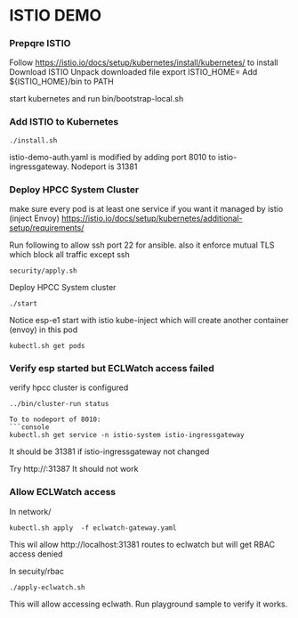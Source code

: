 # ISTIO DEMO

### Prepqre ISTIO ###
Follow https://istio.io/docs/setup/kubernetes/install/kubernetes/ to install Download ISTIO
Unpack downloaded file
export ISTIO_HOME=<ISTIO unpack directory> 
Add ${ISTIO_HOME}/bin to PATH 

start kubernetes and run bin/bootstrap-local.sh

### Add ISTIO to Kubernetes ###
```console
./install.sh
```
istio-demo-auth.yaml is modified by adding port 8010 to istio-ingressgateway. Nodeport is 31381


### Deploy HPCC System Cluster ###
make sure every pod is at least one service if you want it managed by istio (inject Envoy)
https://istio.io/docs/setup/kubernetes/additional-setup/requirements/

Run following to allow ssh port 22 for ansible. also it enforce mutual TLS which block all traffic except ssh
```console
security/apply.sh
```
Deploy HPCC System cluster
```console
./start
```

Notice esp-e1 start with istio kube-inject which will create another container  (envoy) in this pod
```console
kubectl.sh get pods
```

### Verify esp started but ECLWatch access failed ###
verify hpcc cluster is configured 
```console
../bin/cluster-run status

To to nodeport of 8010:
```console
kubectl.sh get service -n istio-system istio-ingressgateway
```
It should be 31381 if istio-ingressgateway not changed

Try http://<host ip>:31387 
It should not work


### Allow ECLWatch access ###
In network/ 
```console
kubectl.sh apply  -f eclwatch-gateway.yaml
``` 
This wil allow http://localhost:31381 routes to eclwatch but will get RBAC access denied

In secuity/rbac
```console
./apply-eclwatch.sh
```
This will allow accessing eclwath. Run playground sample to verify it works.



